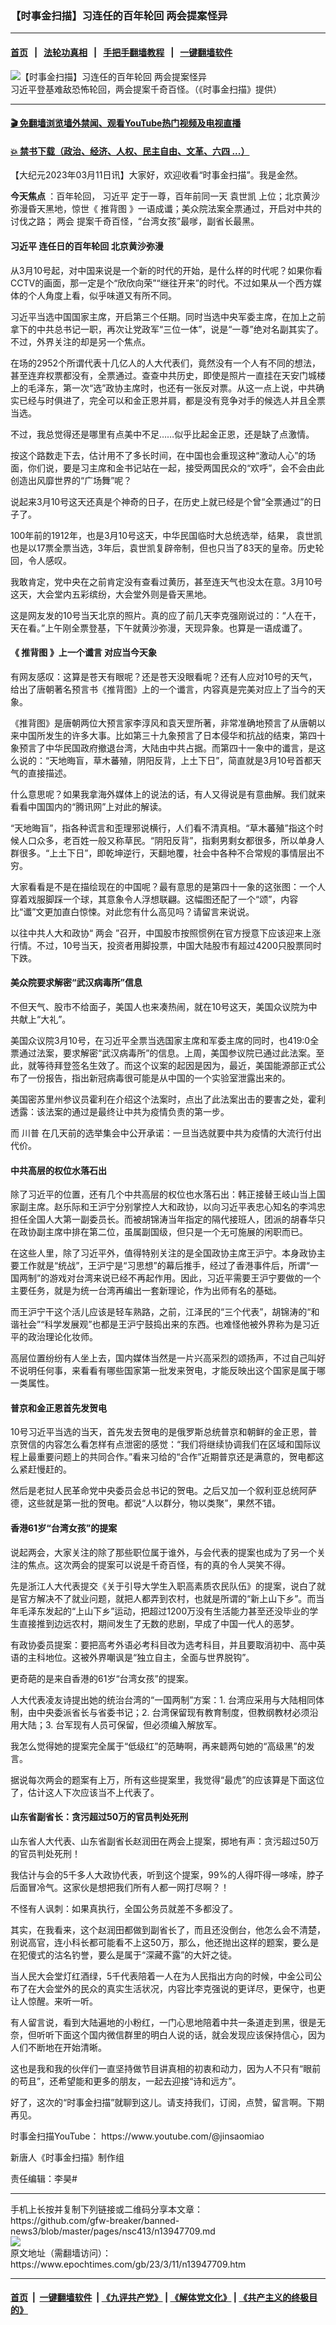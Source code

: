 ### 【时事金扫描】习连任的百年轮回 两会提案怪异
------------------------

#### [首页](https://github.com/gfw-breaker/banned-news3/blob/master/README.md) &nbsp;&nbsp;|&nbsp;&nbsp; [法轮功真相](https://github.com/begood0513/basic/blob/master/README.md)  &nbsp;&nbsp;|&nbsp;&nbsp; [手把手翻墙教程](https://github.com/gfw-breaker/guides/wiki)  &nbsp;&nbsp;|&nbsp;&nbsp; [一键翻墙软件](https://github.com/gfw-breaker/nogfw/blob/master/README.md)  



<div><img alt="【时事金扫描】习连任的百年轮回 两会提案怪异" class="attachment-djy_600_400 size-djy_600_400 wp-post-image" src="https://i.epochtimes.com/assets/uploads/2023/03/id13948066-1200x800-600x400.jpg"/>
<div class="caption">
 习近平登基难敌恐怖轮回，两会提案千奇百怪。（《时事金扫描》提供）
</div></div><hr/>

#### [ 🎬  免翻墙浏览墙外禁闻、观看YouTube热门视频及电视直播](https://github.com/gfw-breaker/HelloWorld)

#### [ 💥  禁书下载（政治、经济、人权、民主自由、文革、六四 ...）](https://github.com/gfw-breaker/books/blob/master/README.md)

<div><p>
 【大纪元2023年03月11日讯】大家好，欢迎收看“时事金扫描”。我是金然。
</p>
<p>
 <strong>
  今天焦点
 </strong>
 ：百年轮回，
 <ok href="https://www.epochtimes.com/gb/tag/%E4%B9%A0%E8%BF%91%E5%B9%B3.html">
  习近平
 </ok>
 定于一尊，百年前同一天
 <ok href="https://www.epochtimes.com/gb/tag/%E8%A2%81%E4%B8%96%E5%87%AF.html">
  袁世凯
 </ok>
 上位；北京黄沙弥漫昏天黑地，惊世《
 <ok href="https://www.epochtimes.com/gb/tag/%E6%8E%A8%E8%83%8C%E5%9B%BE.html">
  推背图
 </ok>
 》一语成谶；美众院法案全票通过，开启对中共的讨伐之路；
 <ok href="https://www.epochtimes.com/gb/tag/%E4%B8%A4%E4%BC%9A.html">
  两会
 </ok>
 提案千奇百怪，“台湾女孩”最嗲，副省长最黑。
 <br/>
</p>
<p>
 <center>
 </center>
</p>
<h4>
 <ok href="https://www.epochtimes.com/gb/tag/%E4%B9%A0%E8%BF%91%E5%B9%B3.html">
  习近平
 </ok>
 连任日的百年轮回 北京黄沙弥漫
</h4>
<p>
 从3月10号起，对中国来说是一个新的时代的开始，是什么样的时代呢？如果你看CCTV的画面，那一定是个“欣欣向荣”“继往开来”的时代。不过如果从一个西方媒体的个人角度上看，似乎味道又有所不同。
</p>
<p>
 习近平当选中国国家主席，开启第三个任期。同时当选中央军委主席，在加上之前拿下的中共总书记一职，再次让党政军“三位一体”，说是“一尊”绝对名副其实了。不过，外界关注的却是另一个焦点。
</p>
<p>
 在场的2952个所谓代表十几亿人的人大代表们，竟然没有一个人有不同的想法，甚至连弃权票都没有，全票通过。查查中共历史，即使是照片一直挂在天安门城楼上的毛泽东，第一次“选”政协主席时，也还有一张反对票。从这一点上说，中共确实已经与时俱进了，完全可以和金正恩并肩，都是没有竞争对手的候选人并且全票当选。
</p>
<p>
 不过，我总觉得还是哪里有点美中不足……似乎比起金正恩，还是缺了点激情。
</p>
<p>
 按这个路数走下去，估计用不了多长时间，在中国也会重现这种“激动人心”的场面，你们说，要是习主席和金书记站在一起，接受两国民众的“欢呼”，会不会由此创造出风靡世界的“广场舞”呢？
</p>
<p>
 说起来3月10号这天还真是个神奇的日子，在历史上就已经是个曾“全票通过”的日子了。
</p>
<p>
 100年前的1912年，也是3月10号这天，中华民国临时大总统选举，结果，
 <ok href="https://www.epochtimes.com/gb/tag/%E8%A2%81%E4%B8%96%E5%87%AF.html">
  袁世凯
 </ok>
 也是以17票全票当选，3年后，袁世凯复辟帝制，但也只当了83天的皇帝。历史轮回，令人感叹。
</p>
<p>
 我敢肯定，党中央在之前肯定没有查看过黄历，甚至连天气也没太在意。3月10号这天，大会堂内五彩缤纷，大会堂外则是昏天黑地。
</p>
<p>
 这是网友发的10号当天北京的照片。真的应了前几天李克强刚说过的：“人在干，天在看。”上午刚全票登基，下午就黄沙弥漫，天现异象。也算是一语成谶了。
</p>
<h4>
 《
 <ok href="https://www.epochtimes.com/gb/tag/%E6%8E%A8%E8%83%8C%E5%9B%BE.html">
  推背图
 </ok>
 》上一个谶言 对应当今天象
</h4>
<p>
 有网友感叹：这算是苍天有眼呢？还是苍天没眼看呢？还有人应对10号的天气，给出了唐朝著名预言书《推背图》上的一个谶言，内容真是完美对应上了当今的天象。
</p>
<p>
 《推背图》是唐朝两位大预言家李淳风和袁天罡所著，非常准确地预言了从唐朝以来中国所发生的许多大事。比如第三十九象预言了日本侵华和抗战的结束，第四十象预言了中华民国政府撤退台湾，大陆由中共占据。而第四十一象中的谶言，是这么说的：“天地晦盲，草木蕃殖，阴阳反背，上土下日”，简直就是3月10号首都天气的直接描述。
</p>
<p>
 什么意思呢？如果我拿海外媒体上的说法的话，有人又得说是有意曲解。我们就来看看中国国内的“腾讯网”上对此的解读。
</p>
<p>
 “天地晦盲”，指各种谎言和歪理邪说横行，人们看不清真相。“草木蕃殖”指这个时候人口众多，老百姓一般又称草民。“阴阳反背”，指剩男剩女都很多，所以单身人群很多。“上土下日”，即乾坤逆行，天翻地覆，社会中各种不合常规的事情层出不穷。
</p>
<p>
 大家看看是不是在描绘现在的中国呢？最有意思的是第四十一象的这张图：一个人穿着戏服脚踩一个球，其意象令人浮想联翩。这幅图还配了一个“颂”，内容比“谶”文更加直白惊悚。对此您有什么高见吗？请留言来说说。
 <br/>
</p>
<p>
 <center>
 </center>
</p>
<p>
 以往中共人大和政协“
 <ok href="https://www.epochtimes.com/gb/tag/%E4%B8%A4%E4%BC%9A.html">
  两会
 </ok>
 ”召开，中国股市按照惯例在官方授意下应该迎来上涨行情。不过，10号当天，投资者用脚投票，中国大陆股市有超过4200只股票同时下跌。
</p>
<h4>
 美众院要求解密“武汉病毒所”信息
</h4>
<p>
 不但天气、股市不给面子，美国人也来凑热闹，就在10号这天，美国众议院为中共献上“大礼”。
</p>
<p>
 美国众议院3月10号，在习近平全票当选国家主席和军委主席的同时，也419:0全票通过法案，要求解密“武汉病毒所”的信息。上周，美国参议院已通过此法案。至此，就等待拜登签名生效了。而这个议案的起因是因为，最近，美国能源部正式公布了一份报告，指出新冠病毒很可能是从中国的一个实验室泄露出来的。
</p>
<p>
 美国密苏里州参议员霍利在介绍这个法案时，点出了此法案出击的要害之处，霍利透露：该法案的通过是最终让中共为疫情负责的第一步。
</p>
<p>
 而
 <ok href="https://www.epochtimes.com/gb/tag/%E5%B7%9D%E6%99%AE.html">
  川普
 </ok>
 在几天前的选举集会中公开承诺：一旦当选就要中共为疫情的大流行付出代价。
</p>
<h4>
 中共高层的权位水落石出
</h4>
<p>
 除了习近平的位置，还有几个中共高层的权位也水落石出：韩正接替王岐山当上国家副主席。赵乐际和王沪宁分别掌控人大和政协，以向习近平表忠心知名的李鸿忠担任全国人大第一副委员长。而被胡锦涛当年指定的隔代接班人，团派的胡春华只在政协副主席中排在第二位，虽属副国级，但只是一个无可施展的闲职而已。
</p>
<p>
 在这些人里，除了习近平外，值得特别关注的是全国政协主席王沪宁。本身政协主要工作就是“统战”，王沪宁是“习思想”的幕后推手，经过了香港事件后，所谓“一国两制”的游戏对台湾来说已经不再起作用。因此，习近平需要王沪宁要做的一个主要任务，就是为统一台湾再编出一套新理论，作为出师有名的基础。
</p>
<p>
 而王沪宁干这个活儿应该是轻车熟路，之前，江泽民的“三个代表”，胡锦涛的“和谐社会”“科学发展观”也都是王沪宁鼓捣出来的东西。也难怪他被外界称为是习近平的政治理论化妆师。
</p>
<p>
 高层位置纷纷有人坐上去，国内媒体当然是一片兴高采烈的颂扬声，不过自己叫好不说明任何事，来看看有哪些国家第一批发来贺电，才能反映出这个国家是属于哪一类属性。
</p>
<h4>
 普京和金正恩首先发贺电
</h4>
<p>
 10号习近平当选的当天，首先发去贺电的是俄罗斯总统普京和朝鲜的金正恩，普京贺信的内容怎么看怎样有点泄密的感觉：“我们将继续协调我们在区域和国际议程上最重要问题上的共同合作。”看来习给的“合作”近期普京还是满意的，贺电都这么紧赶慢赶的。
</p>
<p>
 然后是老挝人民革命党中央委员会总书记的贺电。之后又加一个叙利亚总统阿萨德，这些就是第一批的贺电。都说“人以群分，物以类聚”，果然不错。
</p>
<h4>
 香港61岁“台湾女孩”的提案
</h4>
<p>
 说起两会，大家关注的除了那些职位属于谁外，与会代表的提案也成为了另一个关注的焦点。这次两会的提案可以说是千奇百怪，有的真的令人哭笑不得。
</p>
<p>
 先是浙江人大代表提交《关于引导大学生入职高素质农民队伍》的提案，说白了就是官方解决不了就业问题，就把人都弄到农村，也就是所谓的“新上山下乡”。而当年毛泽东发起的“上山下乡”运动，把超过1200万没有生活能力甚至还没毕业的学生直接推到边远农村，期间发生了无数的悲剧，早成了中国一代人的恶梦。
</p>
<p>
 有政协委员提案：要把高考外语必考科目改为选考科目，并且要取消初中、高中英语的主科地位。这被外界嘲讽是“独立自主，全面与世界脱钩”。
</p>
<p>
 更奇葩的是来自香港的61岁“台湾女孩”的提案。
</p>
<p>
 人大代表凌友诗提出她的统治台湾的“一国两制”方案：1. 台湾应采用与大陆相同体制，由中央委派省长与省委书记；2. 台湾保留现有教育制度，但教纲教材必须沿用大陆；3. 台军现有人员可保留，但必须编入解放军。
</p>
<p>
 我怎么觉得她的提案完全属于“低级红”的范畴啊，再来聼两句她的“高级黑”的发言。
</p>
<p>
 据说每次两会的题案有上万，所有这些提案里，我觉得“最虎”的应该算是下面这位了，估计这人下次应该当不上代表了。
</p>
<h4>
 山东省副省长：贪污超过50万的官员判处死刑
</h4>
<p>
 山东省人大代表、山东省副省长赵润田在两会上提案，掷地有声：贪污超过50万的官员判处死刑！
</p>
<p>
 我估计与会的5千多人大政协代表，听到这个提案，99%的人得吓得一哆嗦，脖子后面冒冷气。这家伙是想把我们所有人都一网打尽啊？！
</p>
<p>
 不怪有人讽刺：如果真执行，全国公务员就差不多都没了。
</p>
<p>
 其实，在我看来，这个赵润田都做到副省长了，而且还没倒台，他怎么会不清楚，别说高官，连小科长都可能看不上这50万，那么，他还抛出这样的题案，要么是在犯傻式的沽名钓誉，要么是属于“深藏不露”的大奸之徒。
</p>
<p>
 当人民大会堂灯红酒绿，5千代表陪着一人在为人民指出方向的时候，中金公司公布了在大会堂外的民众的真实生活状况，内容比李克强说的更详尽，更保守，也更让人惊醒。来听一听。
</p>
<p>
 有人留言说，看到大陆遍地的小粉红，一门心思地陪着中共一条道走到黑，很是无奈，但听听下面这个国内微信群里的明白人说的话，就会发现应该保持信心，因为人们不断地在开始清晰。
</p>
<p>
 这也是我和我的伙伴们一直坚持做节目讲真相的初衷和动力，因为人不只有“眼前的苟且”，还希望能和更多的朋友，一起去迎接“诗和远方”。
</p>
<p>
 好了，这次的“时事金扫描”就聊到这儿。请支持我们，订阅，点赞，留言啊。下期再见。
</p>
<p>
 时事金扫描YouTube：
 <ok href="https://www.youtube.com/@jinsaomiao">
  https://www.youtube.com/@jinsaomiao
 </ok>
</p>
<p>
 新唐人《时事金扫描》制作组
</p>
<p>
 责任编辑：李昊#
</p>
</div>
<hr/>
手机上长按并复制下列链接或二维码分享本文章：<br/>
https://github.com/gfw-breaker/banned-news3/blob/master/pages/nsc413/n13947709.md <br/>
<a href='https://github.com/gfw-breaker/banned-news3/blob/master/pages/nsc413/n13947709.md'><img src='https://github.com/gfw-breaker/banned-news3/blob/master/pages/nsc413/n13947709.md.png'/></a> <br/>
原文地址（需翻墙访问）：https://www.epochtimes.com/gb/23/3/11/n13947709.htm


------------------------
#### [首页](https://github.com/gfw-breaker/banned-news3/blob/master/README.md) &nbsp;|&nbsp; [一键翻墙软件](https://github.com/gfw-breaker/nogfw/blob/master/README.md) &nbsp;| [《九评共产党》](https://github.com/gfw-breaker/9ping.md/blob/master/README.md#九评之一评共产党是什么) | [《解体党文化》](https://github.com/gfw-breaker/jtdwh.md/blob/master/README.md) | [《共产主义的终极目的》](https://github.com/gfw-breaker/gczydzjmd.md/blob/master/README.md)


<img src='http://gfw-breaker.win/banned-news3/pages/nsc413/n13947709.md' width='0px' height='0px'/>